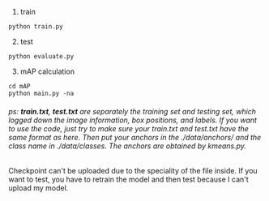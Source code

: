 1. train

```
python train.py
```
2. test
```
python evaluate.py
```
3. mAP calculation
```
cd mAP
python main.py -na
```

######    ps: **train.txt**, **test.txt** are separately the training set and testing set, which logged down the image information, box positions, and labels. If you want to use the code, just try to make sure your train.txt and test.txt have the same format as here. Then put your anchors in the ./data/anchors/ and the class name in ./data/classes. The anchors are obtained by kmeans.py. 
Checkpoint can't be uploaded due to the speciality of the file inside. If you want to test, you have to retrain the model and then test because I can't upload my model.
